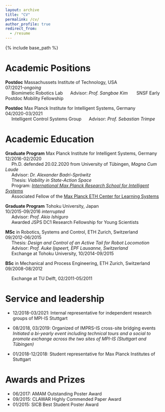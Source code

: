 ```yaml
---
layout: archive
title: "CV"
permalink: /cv/
author_profile: true
redirect_from:
  - /resume
---
```


{% include base_path %}

Academic Positions
======

**Postdoc** Massachussets Institute of Technology, USA  
07/2021-_ongoing_  
&nbsp;&nbsp;&nbsp;&nbsp;&nbsp;Biomimetic Robotics Lab
&nbsp;&nbsp;&nbsp;&nbsp;&nbsp;Advisor: _Prof. Sangbae Kim_
&nbsp;&nbsp;&nbsp;&nbsp;&nbsp; SNSF Early Postdoc Mobility Fellowship

**Postdoc** Max Planck Institute for Intelligent Systems, Germany  
04/2020-03/2021  
&nbsp;&nbsp;&nbsp;&nbsp;&nbsp;Intelligent Control Systems Group
&nbsp;&nbsp;&nbsp;&nbsp;&nbsp;Advisor: _Prof. Sebastian Trimpe_

Academic Education
======

**Graduate Program** Max Planck Institute for Intelligent Systems, Germany  
12/2016-02/2020  
&nbsp;&nbsp;&nbsp;&nbsp;&nbsp;Ph.D. defended 20.02.2020 from University of Tübingen, _Magna Cum Laude_  
&nbsp;&nbsp;&nbsp;&nbsp;&nbsp;Advisor: _Dr. Alexander Badri-Spröwitz_  
&nbsp;&nbsp;&nbsp;&nbsp;&nbsp;Thesis: _Viability in State-Action Space_  
&nbsp;&nbsp;&nbsp;&nbsp;&nbsp;Program: _[International Max Planck Research School for Intelligent Systems](http://imprs.is.mpg.de/)_  
&nbsp;&nbsp;&nbsp;&nbsp;&nbsp;Associated Fellow of the [Max Planck ETH Center for Learning Systems](https://learning-systems.org/)  

**Graduate Program** Tohoku University, Japan  
10/2015-09/2016 _interrupted_  
&nbsp;&nbsp;&nbsp;&nbsp;&nbsp;Advisor: _Prof. Akio Ishiguro_  
&nbsp;&nbsp;&nbsp;&nbsp;&nbsp;Awarded JSPS DC1  Research Fellowship for Young Scientists  

**MSc** in Robotics, Systems and Control, ETH Zurich, Switzerland  
09/2012-06/2015  
&nbsp;&nbsp;&nbsp;&nbsp;&nbsp;Thesis: _Design and Control of an Active Tail for Robot Locomotion_  
&nbsp;&nbsp;&nbsp;&nbsp;&nbsp;Advisor: _Prof. Auke Ijspeert, EPF Lausanne, Switzerland_  
&nbsp;&nbsp;&nbsp;&nbsp;&nbsp;Exchange at Tohoku University, 10/2014-09/2015  

**BSc** in Mechanical and Process Engineering, ETH Zurich, Switzerland  
09/2008-08/2012  
<!--
&nbsp;&nbsp;&nbsp;&nbsp;&nbsp;Thesis: _Fast and Robust Visual Localization on a Running Track_  
&nbsp;&nbsp;&nbsp;&nbsp;&nbsp;Advisor: _Prof. Roland Siegwart, ETH Zurich, Switzerland  
-->
&nbsp;&nbsp;&nbsp;&nbsp;&nbsp;Exchange at TU Delft, 02/2011-05/2011  

<!-- Work experience
======

Internship at Vorwerk pre-development department, Germany
02/2012-07/2012  

Language Specialist in the Swiss Armed Forces, Switzerland
11/2006-(reserve)   -->
  
<!-- Skills
======

* Skill 1
* Skill 2
  * Sub-skill 2.1
  * Sub-skill 2.2
  * Sub-skill 2.3
* Skill 3 -->

<!-- Publications
======

  <ul>{% for post in site.publications reversed %}
    {% include archive-single-cv.html %}
  {% endfor %}</ul> -->
  
<!-- Talks
======

  <ul>{% for post in site.talks %}
    {% include archive-single-talk-cv.html %}
  {% endfor %}</ul> -->
  
<!-- Teaching
======

  <ul>{% for post in site.teaching %}
    {% include archive-single-cv.html %}
  {% endfor %}</ul> -->
  
Service and leadership
======

* 12/2018-03/2021: Internal representative for independent research groups of MPI-IS Stuttgart  

* 08/2018, 03/2019: Organized of IMPRS-IS cross-site bridging events  
  _Initiated a bi-yearly event including technical tours and a social to promote exchange across the two sites of MPI-IS (Stuttgart and Tübingen)_  

* 01/2018-12/2018: Student representative for Max Planck Institutes of Stuttgart   

Awards and Prizes
======

* 06/2017: AMAM Outstanding Poster Award  
* 09/2015: CLAWAR Highly Commended Paper Award  
* 01/2015: SICB Best Student Poster Award  